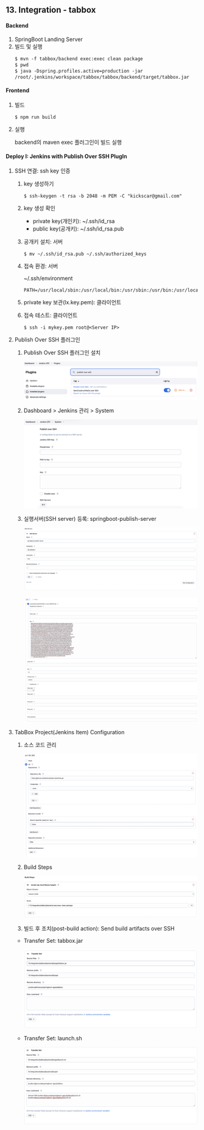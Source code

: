 ## 13. Integration - tabbox

#### Backend
1.  SpringBoot Landing Server
2.  빌드 및 실행
    ```    
    $ mvn -f tabbox/backend exec:exec clean package
    $ pwd
    $ java -Dspring.profiles.active=production -jar /root/.jenkins/workspace/tabbox/tabbox/backend/target/tabbox.jar 
    ```

#### Frontend
1.  빌드
    ```
    $ npm run build
    ```
 
2.  실행
    
    backend의 maven exec 플러그인이 빌드 실행


#### Deploy I: Jenkins with Publish Over SSH PlugIn

1. SSH 연결: ssh key 인증

   1)   key 생성하기
        ```
        $ ssh-keygen -t rsa -b 2048 -m PEM -C "kickscar@gmail.com" 
        ```

   2)   key 생성 확인
        - private key(개인키): ~/.ssh/id_rsa
        - public key(공개키): ~/.ssh/id_rsa.pub

   3)   공개키 설치: 서버
        ```
        $ mv ~/.ssh/id_rsa.pub ~/.ssh/authorized_keys
        ```
   
   4)   접속 환경: 서버

        ~/.ssh/environment

        ```
        PATH=/usr/local/sbin:/usr/local/bin:/usr/sbin:/usr/bin:/usr/local/poscodx/java/bin:/usr/local/poscodx/git/bin:/usr/local/poscodx/maven/bin:/usr/local/poscodx/mariadb/bin:/root/bin        
        ```
 
   5)   private key 보관(lx.key.pem): 클라이언트

   6)   접속 테스트: 클라이언트
        ```
        $ ssh -i mykey.pem root@<Server IP>
        ``` 

2. Publish Over SSH 플러그인

   1)   Publish Over SSH 플러그인 설치 

        ![0000.png](../_resources/0000.png)

   2) Dashboard > Jenkins 관리 > System

        ![0001.png](../_resources/0001.png)

   3) 실행서버(SSH server) 등록: springboot-publish-server

      ![0002.png](../_resources/0002.png)

      ![0003.png](../_resources/0003.png)

3. TabBox Project(Jenkins Item) Configuration

   1) 소스 코드 관리

      ![0004.png](../_resources/0004.png)
   
   2) Build Steps

      ![0005.png](../_resources/0005.png)

   3) 빌드 후 조치(post-build action): Send build artifacts over SSH
   
    - Transfer Set: tabbox.jar

      ![0006.png](../_resources/0006.png)

    - Transfer Set: launch.sh

      ![0007.png](../_resources/0007.png)
 